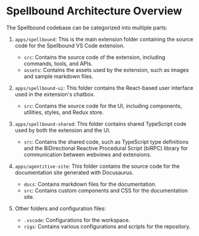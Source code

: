 # Spellbound Architecture Overview

The Spellbound codebase can be categorized into multiple parts:

1. `apps/spellbound`: This is the main extension folder containing the source code for the Spellbound VS Code extension.
   - `src`: Contains the source code of the extension, including commands, tools, and APIs.
   - `assets`: Contains the assets used by the extension, such as images and sample markdown files.

2. `apps/spellbound-ui`: This folder contains the React-based user interface used in the extension's chatbox.
   - `src`: Contains the source code for the UI, including components, utilities, styles, and Redux store.

3. `apps/spellbound-shared`: This folder contains shared TypeScript code used by both the extension and the UI.
   - `src`: Contains the shared code, such as TypeScript type definitions and the BiDirectional Reactive Procedural Script (biRPC) library for communication between webviews and extensions.

4. `apps/agentitive-site`: This folder contains the source code for the documentation site generated with Docusaurus.
   - `docs`: Contains markdown files for the documentation.
   - `src`: Contains custom components and CSS for the documentation site.

5. Other folders and configuration files:
   - `.vscode`: Configurations for the workspace.
   - `rigs`: Contains various configurations and scripts for the repository.
